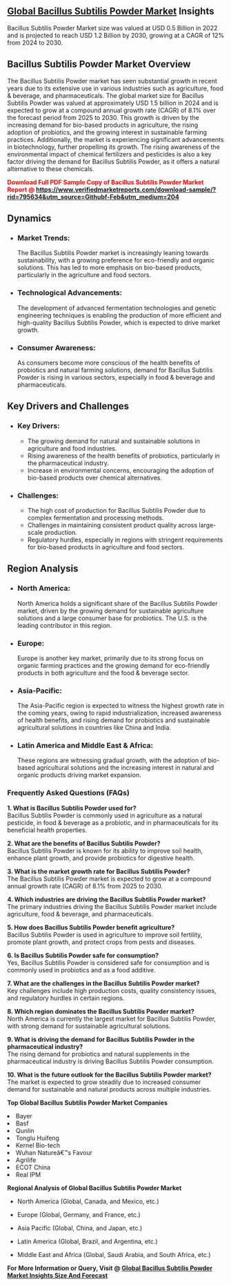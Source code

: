 <h2><a href="https://www.verifiedmarketreports.com/download-sample/?rid=795634&amp;utm_source=Githubf&amp;utm_medium=204" target="_blank">Global Bacillus Subtilis Powder Market</a> Insights</h2><p>Bacillus Subtilis Powder Market size was valued at USD 0.5 Billion in 2022 and is projected to reach USD 1.2 Billion by 2030, growing at a CAGR of 12% from 2024 to 2030.</p><p> <h2>Bacillus Subtilis Powder Market Overview</h2> <p>The Bacillus Subtilis Powder market has seen substantial growth in recent years due to its extensive use in various industries such as agriculture, food & beverage, and pharmaceuticals. The global market size for Bacillus Subtilis Powder was valued at approximately USD 1.5 billion in 2024 and is expected to grow at a compound annual growth rate (CAGR) of 8.1% over the forecast period from 2025 to 2030. This growth is driven by the increasing demand for bio-based products in agriculture, the rising adoption of probiotics, and the growing interest in sustainable farming practices. Additionally, the market is experiencing significant advancements in biotechnology, further propelling its growth. The rising awareness of the environmental impact of chemical fertilizers and pesticides is also a key factor driving the demand for Bacillus Subtilis Powder, as it offers a natural alternative to these chemicals.</p> <p><strong><p><span class=""><span style="color: #ff0000;"><strong>Download Full PDF Sample Copy of Bacillus Subtilis Powder Market Report</strong> @ </span><a href="https://www.verifiedmarketreports.com/download-sample/?rid=795634&amp;utm_source=Githubf-Feb&amp;utm_medium=204" target="_blank">https://www.verifiedmarketreports.com/download-sample/?rid=795634&amp;utm_source=Githubf-Feb&amp;utm_medium=204</a></span></p></strong></p> <h2>Dynamics</h2> <ul> <li><h3>Market Trends:</h3> The Bacillus Subtilis Powder market is increasingly leaning towards sustainability, with a growing preference for eco-friendly and organic solutions. This has led to more emphasis on bio-based products, particularly in the agriculture and food sectors.</li> <li><h3>Technological Advancements:</h3> The development of advanced fermentation technologies and genetic engineering techniques is enabling the production of more efficient and high-quality Bacillus Subtilis Powder, which is expected to drive market growth.</li> <li><h3>Consumer Awareness:</h3> As consumers become more conscious of the health benefits of probiotics and natural farming solutions, demand for Bacillus Subtilis Powder is rising in various sectors, especially in food & beverage and pharmaceuticals.</li> </ul> <h2>Key Drivers and Challenges</h2> <ul> <li><h3>Key Drivers:</h3> <ul> <li>The growing demand for natural and sustainable solutions in agriculture and food industries.</li> <li>Rising awareness of the health benefits of probiotics, particularly in the pharmaceutical industry.</li> <li>Increase in environmental concerns, encouraging the adoption of bio-based products over chemical alternatives.</li> </ul> </li> <li><h3>Challenges:</h3> <ul> <li>The high cost of production for Bacillus Subtilis Powder due to complex fermentation and processing methods.</li> <li>Challenges in maintaining consistent product quality across large-scale production.</li> <li>Regulatory hurdles, especially in regions with stringent requirements for bio-based products in agriculture and food sectors.</li> </ul> </li> </ul> <h2>Region Analysis</h2> <ul> <li><h3>North America:</h3> North America holds a significant share of the Bacillus Subtilis Powder market, driven by the growing demand for sustainable agriculture solutions and a large consumer base for probiotics. The U.S. is the leading contributor in this region.</li> <li><h3>Europe:</h3> Europe is another key market, primarily due to its strong focus on organic farming practices and the growing demand for eco-friendly products in both agriculture and the food & beverage sector.</li> <li><h3>Asia-Pacific:</h3> The Asia-Pacific region is expected to witness the highest growth rate in the coming years, owing to rapid industrialization, increased awareness of health benefits, and rising demand for probiotics and sustainable agricultural solutions in countries like China and India.</li> <li><h3>Latin America and Middle East & Africa:</h3> These regions are witnessing gradual growth, with the adoption of bio-based agricultural solutions and the increasing interest in natural and organic products driving market expansion.</li> </ul> <h3>Frequently Asked Questions (FAQs)</h3> <p><strong>1. What is Bacillus Subtilis Powder used for?</strong><br> Bacillus Subtilis Powder is commonly used in agriculture as a natural pesticide, in food & beverage as a probiotic, and in pharmaceuticals for its beneficial health properties.</p> <p><strong>2. What are the benefits of Bacillus Subtilis Powder?</strong><br> Bacillus Subtilis Powder is known for its ability to improve soil health, enhance plant growth, and provide probiotics for digestive health.</p> <p><strong>3. What is the market growth rate for Bacillus Subtilis Powder?</strong><br> The Bacillus Subtilis Powder market is expected to grow at a compound annual growth rate (CAGR) of 8.1% from 2025 to 2030.</p> <p><strong>4. Which industries are driving the Bacillus Subtilis Powder market?</strong><br> The primary industries driving the Bacillus Subtilis Powder market include agriculture, food & beverage, and pharmaceuticals.</p> <p><strong>5. How does Bacillus Subtilis Powder benefit agriculture?</strong><br> Bacillus Subtilis Powder is used in agriculture to improve soil fertility, promote plant growth, and protect crops from pests and diseases.</p> <p><strong>6. Is Bacillus Subtilis Powder safe for consumption?</strong><br> Yes, Bacillus Subtilis Powder is considered safe for consumption and is commonly used in probiotics and as a food additive.</p> <p><strong>7. What are the challenges in the Bacillus Subtilis Powder market?</strong><br> Key challenges include high production costs, quality consistency issues, and regulatory hurdles in certain regions.</p> <p><strong>8. Which region dominates the Bacillus Subtilis Powder market?</strong><br> North America is currently the largest market for Bacillus Subtilis Powder, with strong demand for sustainable agricultural solutions.</p> <p><strong>9. What is driving the demand for Bacillus Subtilis Powder in the pharmaceutical industry?</strong><br> The rising demand for probiotics and natural supplements in the pharmaceutical industry is driving Bacillus Subtilis Powder consumption.</p> <p><strong>10. What is the future outlook for the Bacillus Subtilis Powder market?</strong><br> The market is expected to grow steadily due to increased consumer demand for sustainable and natural products across multiple industries.</p> </p><p><strong>Top Global Bacillus Subtilis Powder Market Companies</strong></p><div data-test-id=""><p><li>Bayer</li><li> Basf</li><li> Qunlin</li><li> Tonglu Huifeng</li><li> Kernel Bio-tech</li><li> Wuhan Natureâ€™s Favour</li><li> Agrilife</li><li> ECOT China</li><li> Real IPM</li></p><div><strong>Regional Analysis of&nbsp;Global Bacillus Subtilis Powder Market</strong></div><ul><li dir="ltr"><p dir="ltr">North America&nbsp;(Global, Canada, and Mexico, etc.)</p></li><li dir="ltr"><p dir="ltr">Europe (Global, Germany, and France, etc.)</p></li><li dir="ltr"><p dir="ltr">Asia Pacific&nbsp;(Global, China, and Japan, etc.)</p></li><li dir="ltr"><p dir="ltr">Latin America&nbsp;(Global, Brazil, and Argentina, etc.)</p></li><li dir="ltr">Middle East and Africa&nbsp;(Global, Saudi Arabia, and South Africa, etc.)</li></ul><p><strong>For More Information or Query, Visit @&nbsp;</strong><strong><a href="https://www.verifiedmarketreports.com/product/bacillus-subtilis-powder-market/?utm_source=Githubf&amp;utm_medium=204" target="_blank">Global Bacillus Subtilis Powder Market Insights Size And Forecast</a></strong></p></div>
